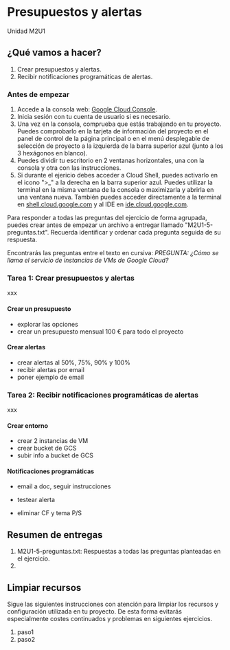 # Presupuestos y alertas
Unidad M2U1

## ¿Qué vamos a hacer?
1. Crear presupuestos y alertas.
1. Recibir notificaciones programáticas de alertas.

### Antes de empezar
1. Accede a la consola web: [Google Cloud Console](https://console.cloud.google.com).
1. Inicia sesión con tu cuenta de usuario si es necesario.
1. Una vez en la consola, comprueba que estás trabajando en tu proyecto. Puedes comprobarlo en la tarjeta de información del proyecto en el panel de control de la página principal o en el menú desplegable de selección de proyecto a la izquierda de la barra superior azul (junto a los 3 hexágonos en blanco).
1. Puedes dividir tu escritorio en 2 ventanas horizontales, una con la consola y otra con las instrucciones.
1. Si durante el ejericio debes acceder a Cloud Shell, puedes activarlo en el icono ">_" a la derecha en la barra superior azul. Puedes utilizar la terminal en la misma ventana de la consola o maximizarla y abrirla en una ventana nueva. También puedes acceder directamente a la terminal en [shell.cloud.google.com](https://shell.cloud.google.com) y al IDE en [ide.cloud.google.com](https://ide.cloud.google.com/).

Para responder a todas las preguntas del ejercicio de forma agrupada, puedes crear antes de empezar un archivo a entregar llamado "M2U1-5-preguntas.txt". Recuerda identificar y ordenar cada pregunta seguida de su respuesta.

Encontrarás las preguntas entre el texto en cursiva: *PREGUNTA: ¿Cómo se llama el servicio de instancias de VMs de Google Cloud?*

### Tarea 1: Crear presupuestos y alertas
xxx

#### Crear un presupuesto
- explorar las opciones
- crear un presupuesto mensual 100 € para todo el proyecto

#### Crear alertas
- crear alertas al 50%, 75%, 90% y 100%
- recibir alertas por email
- poner ejemplo de email

### Tarea 2: Recibir notificaciones programáticas de alertas
xxx

#### Crear entorno
- crear 2 instancias de VM
- crear bucket de GCS
- subir info a bucket de GCS

#### Notificaciones programáticas
- email a doc, seguir instrucciones

- testear alerta
- eliminar CF y tema P/S

## Resumen de entregas
1. M2U1-5-preguntas.txt: Respuestas a todas las preguntas planteadas en el ejercicio.
1. [nombre de archivo]: descripción

## Limpiar recursos
Sigue las siguientes instrucciones con atención para limpiar los recursos y configuración utilizada en tu proyecto. De esta forma evitarás especialmente costes continuados y problemas en siguientes ejercicios.

1. paso1
1. paso2
